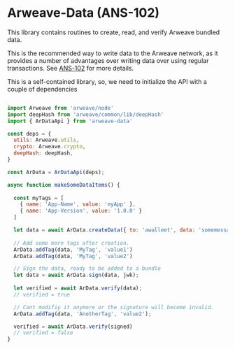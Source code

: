 # Arweave-Data (ANS-102)

This library contains routines to create, read, and verify Arweave bundled data.

This is the recommended way to write data to the Arweave network, as it provides a number of advantages over writing data over using regular transactions. See [ANS-102](https://github.com/ArweaveTeam/arweave-standards/blob/master/ans/ANS-102.md) for more details.

This is a self-contained library, so, we need to initialize the API with a couple of dependencies

```javascript

import Arweave from 'arweave/node'
import deepHash from 'arweave/common/lib/deepHash'
import { ArDataApi } from 'arweave-data'

const deps = {
  utils: Arweave.utils,
  crypto: Arweave.crypto,
  deepHash: deepHash,
}

const ArData = ArDataApi(deps);

async function makeSomeDataItems() {
  
  const myTags = [
    { name: 'App-Name', value: 'myApp' },
    { name: 'App-Version', value: '1.0.0' }
  ]

  let data = await ArData.createData({ to: 'awalleet', data: 'somemessage', tags: myTags }, jwk);
  
  // Add some more tags after creation.
  ArData.addTag(data, 'MyTag', 'value1')
  ArData.addTag(data, 'MyTag', 'value2')

  // Sign the data, ready to be added to a bundle
  let data = await ArData.sign(data, jwk);
  
  let verified = await ArData.verify(data);
  // verified = true

  // Cant modifiy it anymore or the signature will become invalid.  
  ArData.addTag(data, 'AnotherTag', 'value2');

  verified = await ArData.verify(signed)
  // verified = false
}
```
